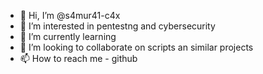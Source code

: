 - 👋 Hi, I’m @s4mur41-c4x
- 👀 I’m interested in pentestng and cybersecurity
- 🌱 I’m currently learning 
- 💞️ I’m looking to collaborate on scripts an similar projects
- 📫 How to reach me - github

<!---
s4mur41-c4x/s4mur41-c4x is a ✨ special ✨ repository because its `README.md` (this file) appears on your GitHub profile.
You can click the Preview link to take a look at your changes.
--->
